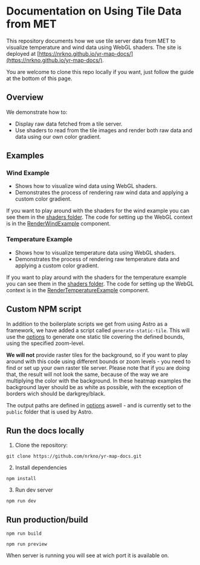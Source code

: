 # Documentation on Using Tile Data from MET

This repository documents how we use tile server data from MET to visualize temperature and wind data using WebGL shaders. The site is deployed at [https://nrkno.github.io/yr-map-docs/](https://nrkno.github.io/yr-map-docs/).

You are welcome to clone this repo locally if you want, just follow the guide at the bottom of this page.

## Overview

We demonstrate how to:

- Display raw data fetched from a tile server.
- Use shaders to read from the tile images and render both raw data and data using our own color gradient.

## Examples

### Wind Example

- Shows how to visualize wind data using WebGL shaders.
- Demonstrates the process of rendering raw wind data and applying a custom color gradient.

If you want to play around with the shaders for the wind example you can see them in the [shaders folder](./src/components/RenderWindExample/shaders/). The code for setting up the WebGL context is in the [RenderWindExample](./src/components/RenderWindExample/RenderWindExample.astro) component.

### Temperature Example

- Shows how to visualize temperature data using WebGL shaders.
- Demonstrates the process of rendering raw temperature data and applying a custom color gradient.

If you want to play around with the shaders for the temperature example you can see them in the [shaders folder](./src/components/RenderTemperatureExample/shaders/). The code for setting up the WebGL context is in the [RenderTemperatureExample](./src/components/RenderTemperatureExample/RenderTemperatureExample.astro) component.

## Custom NPM script

In addition to the boilerplate scripts we get from using Astro as a framework, we have added a script called `generate-static-tile`. This will use the [options](./scripts/options.ts) to generate one static tile covering the defined bounds, using the specified zoom-level.

**We will not** provide raster tiles for the background, so if you want to play around with this code using different bounds or zoom levels - you need to find or set up your own raster tile server. Please note that if you are doing that, the result will not look the same, because of the way we are multiplying the color with the background. In these heatmap examples the background layer should be as white as possible, with the exception of borders wich should be darkgrey/black.

The output paths are defined in [options](./scripts/options.ts) aswell - and is currently set to the `public` folder that is used by Astro.

## Run the docs locally

1. Clone the repository:

`git clone https://github.com/nrkno/yr-map-docs.git`

2. Install dependencies

`npm install`

3. Run dev server

`npm run dev`

## Run production/build

`npm run build`

`npm run preview`

When server is running you will see at wich port it is available on.
